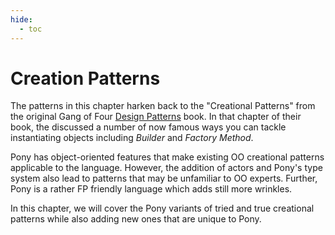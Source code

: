 ```yaml
---
hide:
  - toc
---
```


# Creation Patterns

The patterns in this chapter harken back to the "Creational Patterns" from the original Gang of Four [Design Patterns](https://en.wikipedia.org/wiki/Design_Patterns) book. In that chapter of their book, the discussed a number of now famous ways you can tackle instantiating objects including _Builder_ and _Factory Method_.

Pony has object-oriented features that make existing OO creational patterns applicable to the language. However, the addition of actors and Pony's type system also lead to patterns that may be unfamiliar to OO experts. Further, Pony is a rather FP friendly language which adds still more wrinkles.

In this chapter, we will cover the Pony variants of tried and true creational patterns while also adding new ones that are unique to Pony.
